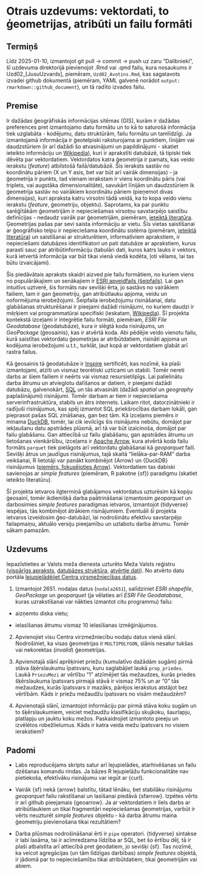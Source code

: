 Otrais uzdevums: vektordati, to ģeometrijas, atribūti un failu formāti
================

## Termiņš

Līdz 2025-01-10, izmantojot git pull -\> commit -\> push uz zaru
“Dalibnieki”, šī uzdevuma direktorijā pievienojot .Rmd vai .qmd failu,
kura nosaukums ir Uzd02\_\[JusuUzvards\], piemēram, `Uzd02_Avotins.Rmd`,
kas sagatavots izvadei github dokumentā (piemēram, YAML galvenē norādot
`output: rmarkdown::github_document`), un tā radīto izvades failu.

## Premise

Ir dažādas ģeogrāfiskās informācijas sitēmas (GIS), kurām ir dažādas
preferences pret izmantojamo datu formātu un to kā to saturošā
informācija tiek uzglabāta - kodējumu, datu struktūrām, failu formātu un
tamlīdzīgi. Ja izmantojamā informācija ir ģeotelpiski raksturojama ar
punktiem, līnijām vai daudzstūriem (ir arī dažādi šo atvasinājumi un
papildinājumi - skatiet ieteikto informāciju un
[Wikipedia](https://en.wikipedia.org/wiki/GIS_file_format)), kuri ir
aprakstīti datubāzē, tā tipiski tiek dēvēta par vektordatiem.
Vektordatos katra ģeometrija ir pamats, kas veido ierakstu (*feature*)
atbilstošā failā/datubāzē. Šis ieraksts sastāv no koordinātu pāriem (X
un Y asis, bet var būt arī vairāk dimensijas) - ja ģeometrija ir punkts,
tad vienam ierakstam ir viens koordinātu pāris (vai triplets, vai
augstāka dimensionalitāte), savukārt līnijām un daudzstūriem ik
ģeometrija sastāv no vairākiem koordinātu pāriem (pieņemot divas
dimensijas), kuri apraksta katru virsotni tādā veidā, ka to kopa veido
vienu ierakstu (*feature*, ģeometriju, objektu). Saprotams, ka par
punktu sarēģītākām ģeometrijām ir nepieciešamas virsotņu savstarpējo
saistību definīcijas - nedaudz vairāk par ģeometrijām, piemēram,
[ieteiktā literatūra](https://r-spatial.org/book/03-Geometries.html).
Ģeometrijas pašas par sevi saista informāciju ar vietu. Šīs vietas
saistīšanai ar ģeogrāfisko telpu ir nepieciešama koordinātu sistēma
(piemēram, [ieteiktā
literatūra](https://r-spatial.org/book/02-Spaces.html)) un saistīšanai
ar strukturētiem, informatīviem aprakstiem, ir nepieciešami datubāzes
identifikatori un pati datubāze ar aprakstiem, kurus parasti sauc par
atribūtinformāciju (tabulāri dati, kuros katrs lauks ir vektors, kurā
ietvertā informācija var būt tikai vienā viedā kodēta, ļoti vēlams, lai
tas būtu izvaicājami).

Šis piedāvātais apraksts skaidri aizved pie failu formātiem, no kuriem
viens no populārākajiem un senākajiem ir [ESRI apveidfails
(šeipfails)](https://en.wikipedia.org/wiki/Shapefile). Lai gan intuitīvs
uztverē, šis formāts nav sevišķi ērta, jo sastāvs no vairākiem failiem,
tam ir gan ģeometriju, gan atribūtlauku apjoma, veidu un noformējuma
ierobežojumi. Šeipfaila ierobežojumu risināšanai, datu glabāšanas
strukturēšanai ir pieejami dažādi risinājumi, no kuriem daudzi ir
mēŗķiem vai programmatūrai specifiski (ieskatam,
[Wikipedia](https://en.wikipedia.org/wiki/GIS_file_format)). Šī projekta
kontekstā izceļami ir integrētie failu formāti, piemēram, *ESRI File
Geodatabase* (ģeodatubāze), kura ir slēgtā koda risinājums, un
*GeoPackage* (ģeosainis), kas ir atvērtā koda. Abi pēdējie veido vienotu
failu, kurā saistītas vektordatu ģeometirjas ar atribūtdatiem, risināti
apjoma un kodējuma ierobežojumi u.t.t., turklāt, ļaut kopā ar
vektordatiem glabāt arī rastra failus.

Kā ģeosainis tā ģeodatubāze ir
[Inspire](https://knowledge-base.inspire.ec.europa.eu/index_en)
sertificēti, kas nozīmē, ka plaši izmantojami, atzīti un vismaz
teorētiski uzticami un stabili. Tomēr nereti darbs ar šiem failiem ir
neērts vai vismaz resursietilpīgs. Lai palielinātu darba ātrumu un
atvieglotu dalīšanos ar datiem, ir pieejami dažādi datubāzu,
galvenokārt, [SQL](https://en.wikipedia.org/wiki/SQL) un tās atvasināti
(dažādi *spatial* un *geography* paplašinājumi) risinājumi. Tomēr darbam
ar tiem ir nepieciešama serverinfrastruktūra, stabils un ātrs internets.
Laikam ritot, datorzinātnieki ir radījuši risinājumus, kas spēj izmantot
SQL priekšrocības darbam lokāli, gan pieprasot pašas SQL zināšanas, gan
bez tām. Kā izceļams piemērs ir minama [DuckDB](https://duckdb.org/),
tomēr, lai cik ievilcīgs šis risinājums nebūtu, domājot par iekļaušanu
datu apstrādes plūsmā, arī tā var būt izaicinoša, domājot par failu
glabāšanu. Gan attiecībā uz failu glabāšanu, gan apstrādes ātrumu un
lietošanas vienkāršību, izceļams ir [Apache
Arrow](https://arrow.apache.org/), kura atvērtā koda failu formāts
`parquet` tiek pielāgots arī vektordatu glabāšanai kā *geoparquet*
faili. Sevišķi ātrus un jaudīgus risinājumus, tajā skaitā
“lielāka-par-RAM” darba veikšanai, R lietotāji var panākt kombinējot
{Arrow} un {DuckDB} risinājumus ([piemērs, fokusējoties
Arrow](https://arrow-user2022.netlify.app/)). Vektordatiem tas dabiski
savienojas ar *simple features* (piemēram, R pakotne {sf}) paradigmu
(skatiet ieteikto literatūru).

Šī projekta ietvaros ilgtermiņā glabājamos vektordatus uzturēsim kā
kopiju ģeosainī, tomēr ikdienišķā darba paātrināšanai izmantosim
*geoparquet* un darbosimies *simple features* paradigmas ietvaros,
izmantojot {tidyverse} iespējas, tās kombinējot ātrākiem risinājumiem.
Eventuāli šī projekta ietvaros izveidosim ģeo-datubāzi, lai nodrošinātu
efektīvu savstarpējo failapmaiņu, aktuālo versiju pieejamību un uzlabotu
darba ātrumu. Tomēr sākam pamazām.

## Uzdevums

Iepazīstieties ar Valsts meža dienesta uzturēto Meža Valsts reģistru
([vispārīgs apraksts](https://www.vmd.gov.lv/lv/meza-valsts-registrs),
[datubāzes struktūra](https://gis.vmd.gov.lv/Public/GetClasificators),
[atvērtie
dati](https://data.gov.lv/dati/lv/dataset/meza-valsts-registra-meza-dati)).
No atvērto datu portāla [lejupielādējiet Centra virsmežniecības
datus](https://data.gov.lv/dati/lv/dataset/meza-valsts-registra-meza-dati/resource/392dfb67-eeeb-43c2-b082-35f9cf986128).

1.  Izmantojot 2651. nodaļas datus (`nodala2651`), salīdziniet *ESRI
    shapefile*, *GeoPackage* un *geoparquet* (ja vēlaties arī *ESRI File
    Geodatabase*, kuras uzrakstīšanai var nākties izmantot citu
    programmu) failu:

- aizņemto diska vietu;

- ielasīšanas ātrumu vismaz 10 ielasīšanas izmēģinājumos.

2.  Apvienojiet visu Centra virzmežniecību nodaļu datus vienā slānī.
    Nodrošiniet, ka visas ģeometrijas ir `MULTIPOLYGON`, slānis nesatur
    tukšas vai nekorektas (*invalid*) ģeometrijas.

3.  Apvienotajā slānī aprēķiniet priežu (kumulatīvo dažādām sugām) pirmā
    stāva šķērslaukumu īpatsvaru, kuru saglabājiet laukā `prop_priedes`.
    Laukā `PriezuMezi` ar vērtību “1” atzīmējiet tās mežaudzes, kurās
    priedes šķērslaukuma īpatsvars pirmajā stāvā ir vismaz 75% un ar “0”
    tās mežaudzes, kurās īpatsvars ir mazāks, pārējos ierakstus atstājot
    bez vērtībām. Kāds ir priežu mežaudžu īpatsvars no visām mežaudzēm?

4.  Apvienotajā slānī, izmantojot informāciju par pirmā stāva koku sugām
    un to šķērslaukumiem, veiciet mežaudžu klasifikāciju skujkoku,
    šaurlapju, platlapju un jauktu koku mežos. Paskaidrojiet izmantoto
    pieeju un izvēlētos robežlielumus. Kāds ir katra veida mežu
    īpatsvars no visiem ierakstiem?

## Padomi

- Labs reproducējams skripts satur arī lejupielādes, atarhivēšanas un
  failu dzēšanas komandu rindas. Ja bāzes R lejupielāžu funkcionalitāte
  nav pietiekoša, efektīvāku risinājumu var iegūt ar {curl}.

- Vairāk {sf} nekā {arrow} balstītu, tātad lēnāku, bet stabilāku
  risinājumu *geoparquet* failu rakstīšanai un lasīšanai piedāvā
  {sfarrow}. Izpētes vērts ir arī github pieejamais {geoarrow}. Ja ar
  vektordatiem ir liels darbs ar atribūtlaukiem un tikai fragmentāri
  nepieciešamas ģeometrijas, varbūt ir vērts neuzturēt *simple features*
  objektu - kā darba ātrumu maina ģeometriju pievienošana tikai
  rezultātiem?

- Darba plūsmas nodrošināšanai ērti ir `pipe` operatori. {tidyverse}
  sintakse ir labi lasāma, tai ir acīmredzama līdzība ar SQL, bet šo
  ērtību dēļ, tā ir plaši atbalstīta arī attiecībā pret ģeodatiem, jo
  sevišķi {sf}. Tas nozīmē, ka veicot agregācijas (un tām līdzīgas
  darbības) *simple features* objektā, ir jādomā par to nepieciešamību
  tikai atribūtdatiem, tikai ģeometrijām vai abiem.

